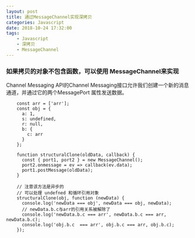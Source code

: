 ```yaml
---
layout: post
title: 通过MessageChannel实现深拷贝
categories: Javascript
date: 2018-10-24 17:32:00
tags: 
    - Javascript
    - 深拷贝
    - MessageChannel
---
```



### 如果拷贝的对象不包含函数，可以使用 MessageChannel来实现

Channel Messaging API的Channel Messaging接口允许我们创建一个新的消息通道，并通过它的两个MessagePort 属性发送数据。

```
    const arr = ['arr'];
    const obj = {
      a: 1,
      s: undefined,
      r: null,
      b: {
        c: arr
      }
    };

    function structuralClone(oldData, callback) {
      const { port1, port2 } = new MessageChannel();
      port2.onmessage = ev => callback(ev.data);
      port1.postMessage(oldData);
    }

    // 注意该方法是异步的
    // 可以处理 undefned 和循环引用对象
    structuralClone(obj, function (newData) {
      console.log('newData === obj', newData === obj, newData);
      // newData.b.c与arr的引用关系被解除了
      console.log('newData.b.c === arr', newData.b.c === arr, newData.b.c);
      console.log('obj.b.c  === arr', obj.b.c === arr, obj.b.c);
    });

```